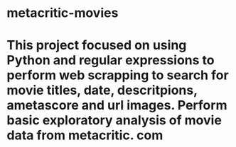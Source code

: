 # metacritic-movies
# This project focused on using Python and regular expressions to perform web scrapping to search for movie titles, date, descritpions, ametascore and url images. Perform basic exploratory analysis of movie data from metacritic. com
